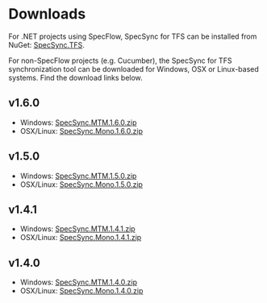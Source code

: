 # Downloads

For .NET projects using SpecFlow, SpecSync for TFS can be installed from NuGet: [SpecSync.TFS](https://www.nuget.org/packages/SpecSync.TFS/).

For non-SpecFlow projects \(e.g. Cucumber\), the SpecSync for TFS synchronization tool can be downloaded for Windows, OSX or Linux-based systems. Find the download links below.

## v1.6.0

* Windows: [SpecSync.MTM.1.6.0.zip](https://www.specsolutions.eu/media/specsync/SpecSync.MTM.1.6.0.zip)
* OSX/Linux: [SpecSync.Mono.1.6.0.zip](https://www.specsolutions.eu/media/specsync/SpecSync.Mono.1.6.0.zip)

## v1.5.0

* Windows: [SpecSync.MTM.1.5.0.zip](https://www.specsolutions.eu/media/specsync/SpecSync.MTM.1.5.0.zip)
* OSX/Linux: [SpecSync.Mono.1.5.0.zip](https://www.specsolutions.eu/media/specsync/SpecSync.Mono.1.5.0.zip)

## v1.4.1

* Windows: [SpecSync.MTM.1.4.1.zip](https://www.specsolutions.eu/media/specsync/SpecSync.MTM.1.4.1.zip)
* OSX/Linux: [SpecSync.Mono.1.4.1.zip](https://www.specsolutions.eu/media/specsync/SpecSync.Mono.1.4.1.zip)

## v1.4.0

* Windows: [SpecSync.MTM.1.4.0.zip](https://www.specsolutions.eu/media/specsync/SpecSync.MTM.1.4.0.zip)
* OSX/Linux: [SpecSync.Mono.1.4.0.zip](https://www.specsolutions.eu/media/specsync/SpecSync.Mono.1.4.0.zip)



